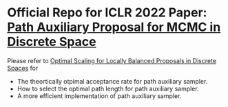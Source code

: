 # Official Repo for ICLR 2022 Paper: [Path Auxiliary Proposal for MCMC in Discrete Space](https://openreview.net/pdf?id=JSR-YDImK95)

Please refer to [Optimal Scaling for Locally Balanced Proposals in Discrete Spaces](https://github.com/ha0ransun/LBP_Scale) for 
* The theortically otpimal acceptance rate for path auxiliary sampler.
* How to select the optimal path length for path auxiliary sampler.
* A more efficient implementation of path auxiliary sampler.

